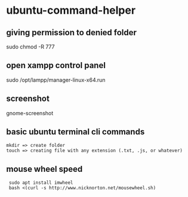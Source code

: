 # ubuntu-command-helper

  ## giving permission to denied folder
sudo chmod -R 777

   ## open xampp control panel
sudo /opt/lampp/manager-linux-x64.run

## screenshot
gnome-screenshot

  ## basic ubuntu terminal cli commands
    mkdir => create folder
    touch => creating file with any extension (.txt, .js, or whatever)
    
  ## mouse wheel speed
     sudo apt install imwheel
     bash <(curl -s http://www.nicknorton.net/mousewheel.sh)
